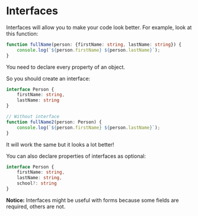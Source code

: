 # Interfaces

Interfaces will allow you to make your code look better. For example, look at this function:

```ts
function fullName(person: {firstName: string, lastName: string}) {
    console.log(`${person.firstName} ${person.lastName}`);
}
```

You need to declare every property of an object. 

So you should create an interface:

```ts
interface Person {
    firstName: string,
    lastName: string
}

// Without interface
function fullName2(person: Person) {
    console.log(`${person.firstName} ${person.lastName}`);
}
```

It will work the same but it looks a lot better!

You can also declare properties of interfaces as optional:

```ts
interface Person {
    firstName: string,
    lastName: string,
    school?: string
}
```

__Notice:__ Interfaces might be useful with forms because some fields are required, others are not.